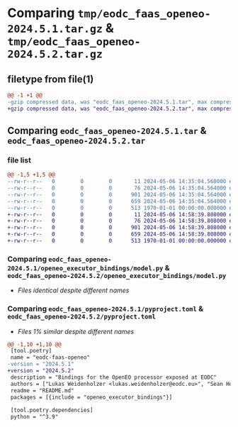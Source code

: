 # Comparing `tmp/eodc_faas_openeo-2024.5.1.tar.gz` & `tmp/eodc_faas_openeo-2024.5.2.tar.gz`

## filetype from file(1)

```diff
@@ -1 +1 @@
-gzip compressed data, was "eodc_faas_openeo-2024.5.1.tar", max compression
+gzip compressed data, was "eodc_faas_openeo-2024.5.2.tar", max compression
```

## Comparing `eodc_faas_openeo-2024.5.1.tar` & `eodc_faas_openeo-2024.5.2.tar`

### file list

```diff
@@ -1,5 +1,5 @@
--rw-r--r--   0        0        0       11 2024-05-06 14:35:04.560000 eodc_faas_openeo-2024.5.1/README.md
--rw-r--r--   0        0        0       76 2024-05-06 14:35:04.564000 eodc_faas_openeo-2024.5.1/openeo_executor_bindings/__init__.py
--rw-r--r--   0        0        0      901 2024-05-06 14:35:04.564000 eodc_faas_openeo-2024.5.1/openeo_executor_bindings/model.py
--rw-r--r--   0        0        0      659 2024-05-06 14:35:04.564000 eodc_faas_openeo-2024.5.1/pyproject.toml
--rw-r--r--   0        0        0      513 1970-01-01 00:00:00.000000 eodc_faas_openeo-2024.5.1/PKG-INFO
+-rw-r--r--   0        0        0       11 2024-05-06 14:58:39.808000 eodc_faas_openeo-2024.5.2/README.md
+-rw-r--r--   0        0        0       76 2024-05-06 14:58:39.808000 eodc_faas_openeo-2024.5.2/openeo_executor_bindings/__init__.py
+-rw-r--r--   0        0        0      901 2024-05-06 14:58:39.808000 eodc_faas_openeo-2024.5.2/openeo_executor_bindings/model.py
+-rw-r--r--   0        0        0      659 2024-05-06 14:58:39.808000 eodc_faas_openeo-2024.5.2/pyproject.toml
+-rw-r--r--   0        0        0      513 1970-01-01 00:00:00.000000 eodc_faas_openeo-2024.5.2/PKG-INFO
```

### Comparing `eodc_faas_openeo-2024.5.1/openeo_executor_bindings/model.py` & `eodc_faas_openeo-2024.5.2/openeo_executor_bindings/model.py`

 * *Files identical despite different names*

### Comparing `eodc_faas_openeo-2024.5.1/pyproject.toml` & `eodc_faas_openeo-2024.5.2/pyproject.toml`

 * *Files 1% similar despite different names*

```diff
@@ -1,10 +1,10 @@
 [tool.poetry]
 name = "eodc-faas-openeo"
-version = "2024.5.1"
+version = "2024.5.2"
 description = "Bindings for the OpenEO processor exposed at EODC"
 authors = ["Lukas Weidenholzer <lukas.weidenholzer@eodc.eu>", "Sean Hoyal <sean.hoyal@eodc.eu>", "Valentina Hutter <valentina.hutter@eodc.eu>", "Gerald Irsiegler <gerald.irsiegler@eodc.eu>"]
 readme = "README.md"
 packages = [{include = "openeo_executor_bindings"}]
 
 [tool.poetry.dependencies]
 python = "^3.9"
```

